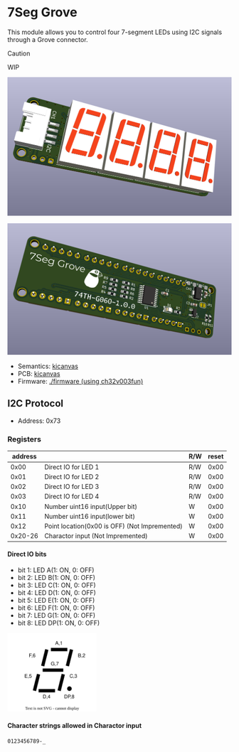 # 7Seg Grove

This module allows you to control four 7-segment LEDs using I2C signals through a Grove connector.

> [!Caution]
> WIP

![alt text](3d_render-2.png)

![alt text](3d_render-1.png)

- Semantics: [kicanvas](https://kicanvas.org/?github=https%3A%2F%2Fgithub.com%2F74th%2F74th-oshw-projects%2Fblob%2Fmain%2F74TH-G060-7seg-grove%2F74TH-G060-7seg-grove.kicad_sch)
- PCB: [kicanvas](https://kicanvas.org/?github=https%3A%2F%2Fgithub.com%2F74th%2F74th-oshw-projects%2Fblob%2Fmain%2F74TH-G060-7seg-grove%2F74TH-G060-7seg-grove.kicad_pcb)
- Firmware: [./firmware (using ch32v003fun)](./firmware)

## I2C Protocol

- Address: 0x73

### Registers

| address |                                                     | R/W | reset |
| ------- | --------------------------------------------------- | --- | ----- |
| 0x00    | Direct IO for LED 1                                 | R/W | 0x00  |
| 0x01    | Direct IO for LED 2                                 | R/W | 0x00  |
| 0x02    | Direct IO for LED 3                                 | R/W | 0x00  |
| 0x03    | Direct IO for LED 4                                 | R/W | 0x00  |
| 0x10    | Number uint16 input(Upper bit)                      | W   | 0x00  |
| 0x11    | Number uint16 input(lower bit)                      | W   | 0x00  |
| 0x12    | Point location(0x00 is OFF) (Not Impremented)       | W   | 0x00  |
| 0x20-26 | Charactor input (Not Impremented)                   | W   | 0x00  |

#### Direct IO bits

- bit 1: LED A(1: ON, 0: OFF)
- bit 2: LED B(1: ON, 0: OFF)
- bit 3: LED C(1: ON, 0: OFF)
- bit 4: LED D(1: ON, 0: OFF)
- bit 5: LED E(1: ON, 0: OFF)
- bit 6: LED F(1: ON, 0: OFF)
- bit 7: LED G(1: ON, 0: OFF)
- bit 8: LED DP(1: ON, 0: OFF)

<img src="7seg_map.drawio.svg" width="200px"/>

#### Character strings allowed in Charactor input

```
0123456789-_
```
